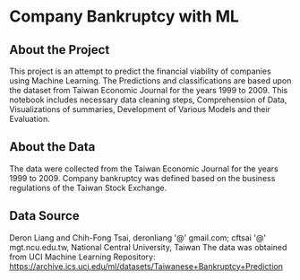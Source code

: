 # Company Bankruptcy with ML
## About the Project
This project is an attempt to predict the financial viability of companies using Machine Learning. The Predictions and classifications are based upon the dataset from  Taiwan Economic Journal for the years 1999 to 2009. This notebook includes necessary data cleaning steps, Comprehension of Data, Visualizations of summaries, Development of Various Models and their Evaluation.

## About the Data
The data were collected from the Taiwan Economic Journal for the years 1999 to 2009. Company bankruptcy was defined based on the business regulations of the Taiwan Stock Exchange.

## Data Source
Deron Liang and Chih-Fong Tsai, deronliang '@' gmail.com; cftsai '@' mgt.ncu.edu.tw, National Central University, Taiwan
The data was obtained from UCI Machine Learning Repository: https://archive.ics.uci.edu/ml/datasets/Taiwanese+Bankruptcy+Prediction
